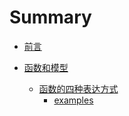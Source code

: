 # Summary

- [前言](./preface.md)

- [函数和模型](./functions_and_models.md)
  - [函数的四种表达方式](./functions/four_way.md)
	- [examples](./fuctions/four_way/examples.md)


